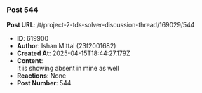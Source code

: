 ### Post 544
**Post URL**: /t/project-2-tds-solver-discussion-thread/169029/544
- **ID**: 619900
- **Author**: Ishan Mittal (23f2001682)
- **Created At**: 2025-04-15T18:44:27.179Z
- **Content**:  
  It is showing absent in mine as well
- **Reactions**: None
- **Post Number**: 544


